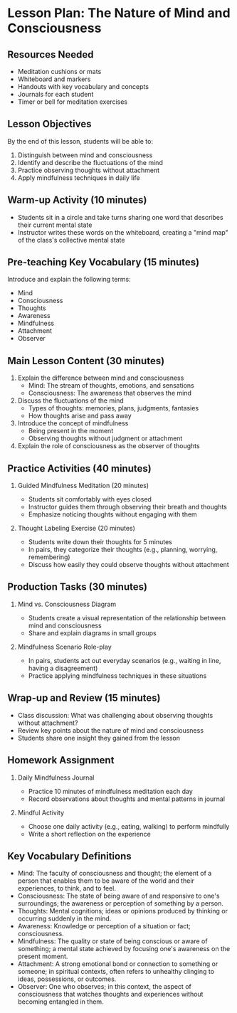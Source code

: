 # Lesson Plan: The Nature of Mind and Consciousness

## Resources Needed
- Meditation cushions or mats
- Whiteboard and markers
- Handouts with key vocabulary and concepts
- Journals for each student
- Timer or bell for meditation exercises

## Lesson Objectives
By the end of this lesson, students will be able to:
1. Distinguish between mind and consciousness
2. Identify and describe the fluctuations of the mind
3. Practice observing thoughts without attachment
4. Apply mindfulness techniques in daily life

## Warm-up Activity (10 minutes)
- Students sit in a circle and take turns sharing one word that describes their current mental state
- Instructor writes these words on the whiteboard, creating a "mind map" of the class's collective mental state

## Pre-teaching Key Vocabulary (15 minutes)
Introduce and explain the following terms:
- Mind
- Consciousness
- Thoughts
- Awareness
- Mindfulness
- Attachment
- Observer

## Main Lesson Content (30 minutes)
1. Explain the difference between mind and consciousness
   - Mind: The stream of thoughts, emotions, and sensations
   - Consciousness: The awareness that observes the mind
2. Discuss the fluctuations of the mind
   - Types of thoughts: memories, plans, judgments, fantasies
   - How thoughts arise and pass away
3. Introduce the concept of mindfulness
   - Being present in the moment
   - Observing thoughts without judgment or attachment
4. Explain the role of consciousness as the observer of thoughts

## Practice Activities (40 minutes)
1. Guided Mindfulness Meditation (20 minutes)
   - Students sit comfortably with eyes closed
   - Instructor guides them through observing their breath and thoughts
   - Emphasize noticing thoughts without engaging with them

2. Thought Labeling Exercise (20 minutes)
   - Students write down their thoughts for 5 minutes
   - In pairs, they categorize their thoughts (e.g., planning, worrying, remembering)
   - Discuss how easily they could observe thoughts without attachment

## Production Tasks (30 minutes)
1. Mind vs. Consciousness Diagram
   - Students create a visual representation of the relationship between mind and consciousness
   - Share and explain diagrams in small groups

2. Mindfulness Scenario Role-play
   - In pairs, students act out everyday scenarios (e.g., waiting in line, having a disagreement)
   - Practice applying mindfulness techniques in these situations

## Wrap-up and Review (15 minutes)
- Class discussion: What was challenging about observing thoughts without attachment?
- Review key points about the nature of mind and consciousness
- Students share one insight they gained from the lesson

## Homework Assignment
1. Daily Mindfulness Journal
   - Practice 10 minutes of mindfulness meditation each day
   - Record observations about thoughts and mental patterns in journal

2. Mindful Activity
   - Choose one daily activity (e.g., eating, walking) to perform mindfully
   - Write a short reflection on the experience

## Key Vocabulary Definitions
- Mind: The faculty of consciousness and thought; the element of a person that enables them to be aware of the world and their experiences, to think, and to feel.
- Consciousness: The state of being aware of and responsive to one's surroundings; the awareness or perception of something by a person.
- Thoughts: Mental cognitions; ideas or opinions produced by thinking or occurring suddenly in the mind.
- Awareness: Knowledge or perception of a situation or fact; consciousness.
- Mindfulness: The quality or state of being conscious or aware of something; a mental state achieved by focusing one's awareness on the present moment.
- Attachment: A strong emotional bond or connection to something or someone; in spiritual contexts, often refers to unhealthy clinging to ideas, possessions, or outcomes.
- Observer: One who observes; in this context, the aspect of consciousness that watches thoughts and experiences without becoming entangled in them.